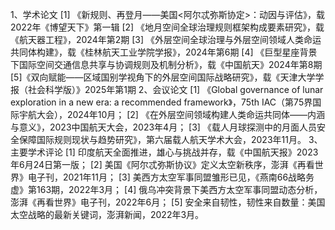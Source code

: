 1、学术论文
[1]	《新规则、再登月——美国<阿尔忒弥斯协定>：动因与评估》，载2022年《博望天下》第一辑
[2]	《地月空间全球治理规则框架构成要素研究》，载《航天器工程》，2024年第2期
[3]	《外层空间全球治理与外层空间领域人类命运共同体构建》，载《桂林航天工业学院学报》，2024年第6期
[4]	《巨型星座背景下国际空间交通信息共享与协调规则及机制分析》，载《中国航天》2024年第8期
[5]《双向赋能——区域国别学视角下的外层空间国际战略研究》，载《天津大学学报（社会科学版）》2025年第1期
2、会议论文
[1]	《Global governance of lunar exploration in a new era: a recommended framework》，75th IAC（第75界国际宇航大会），2024年10月；
[2]	《在外层空间领域构建人类命运共同体——内涵与意义》，2023中国航天大会，2023年4月；
[3]	《载人月球探测中的月面人员安全保障国际规则现状与趋势研究》，第六届载人航天学术大会，2023年11月。
3、主要学术评论
[1]	印度航天全面推进，雄心与挑战并存，载《中国航天报》2023年6月24日第一版；
[2]	美国《阿尔忒弥斯协议》定义太空新秩序，澎湃《再看世界》电子刊，2021年11月；
[3]	美西方太空军事同盟雏形已见，《燕南66战略务虚》第163期，2022年3月；
[4]	俄乌冲突背景下美西方太空军事同盟动态分析，澎湃《再看世界》电子刊，2022年6月；
[5]	安全来自韧性，韧性来自数量：美国太空战略的最新关键词，澎湃新闻，2022年3月。

